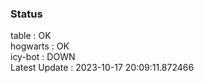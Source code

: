 ### Status


table : OK  
hogwarts : OK  
icy-bot : DOWN  
Latest Update : 2023-10-17 20:09:11.872466
